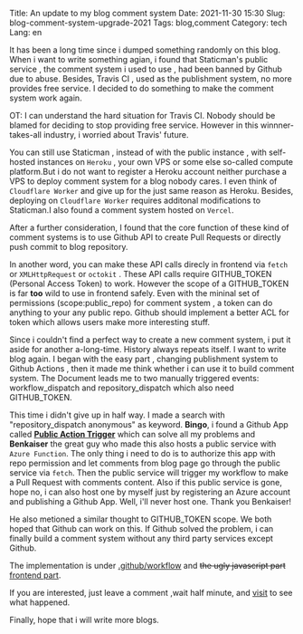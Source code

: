Title: An update to my blog comment system
Date: 2021-11-30 15:30
Slug: blog-comment-system-upgrade-2021
Tags: blog,comment
Category: tech
Lang: en

It has been a long time since i dumped something randomly on this blog. When i want to write something agian, i found that Staticman's public service , the comment system i used to use , had been banned by Github due to abuse. Besides, Travis CI , used as the publishment system, no more provides free service. I decided to do something to make the comment system work again.

OT: I can understand the hard situation for Travis CI. Nobody should be blamed for deciding to stop providing free service. However in this winnner-takes-all industry, i worried about Travis' future.

You can still use Staticman , instead of with the public instance , with self-hosted instances on `Heroku` , your own VPS or some else so-called compute platform.But i do not want to register a Heroku account neither purchase a VPS to deploy comment system for a blog nobody cares. I even think of `Cloudflare Worker` and give up for the just same reason as Heroku. Besides, deploying on `Cloudflare Worker` requires additonal modifications to Staticman.I also found a comment system hosted on `Vercel`.

After a further consideration, I found that the core function of these kind of comment systems is to use Github API to create Pull Requests or directly push commit to blog repository.

In another word, you can make these API calls direcly in frontend via `fetch` or `XMLHttpRequest` or `octokit` . These API calls require GITHUB_TOKEN (Personal Access Token) to work. However the scope of a GITHUB_TOKEN is far **too** wild to use in frontend safely. Even with the mininal set of permissions (scope:public_repo) for comment system , a token can do anything to your any public repo. Github should implement a better ACL for token which allows users make more interesting stuff.

Since i couldn't find a perfect way to create a new comment system, i put it aside for another a-long-time. History always repeats itself. I want to write blog again. I began with the easy part , changing publishment system to Github Actions , then it made me  think whether i can use it to build comment system. The Document leads me to two manually triggered events: workflow_dispatch and repository_dispatch which also need GITHUB_TOKEN. 

This time i didn't give up in half way. I made a search with "repository_dispatch anonymous" as keyword. **Bingo**, i found a Github App called **[Public Action Trigger](https://github.com/apps/public-action-trigger)** which can solve all my problems and **Benkaiser** the great guy who made this also hosts a public service with `Azure Function`. The only thing i need to do is to authorize this app with repo permission and let comments from blog page go through the public service via `fetch`. Then the public service will trigger my workflow to make a Pull Request with comments content. Also if this public service is gone, hope no, i can also host one by myself just by registering an Azure account and publishing a Github App. Well, i'll never host one. Thank you Benkaiser! 

He also metioned a similar thought to GITHUB_TOKEN scope. We both hoped that Github can work on this. If Github solved the problem, i can finally build a comment system without any third party services except Github.

The implementation is under [.github/workflow](https://github.com/jackyzy823/jackyzy823.github.io/tree/source/.github/workflows) and <del>the ugly javascript part</del> [frontend part](https://github.com/jackyzy823/jackyzy823.github.io/tree/source/hikaru/templates/article.html).

If you are interested, just leave a comment ,wait half minute, and [visit](https://github.com/jackyzy823/jackyzy823.github.io/pulls) to see what happened.

Finally, hope that i will write more blogs.

